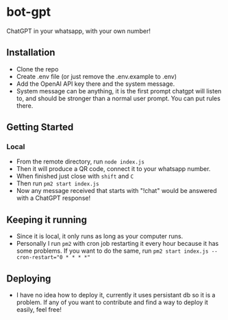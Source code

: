 # bot-gpt
ChatGPT in your whatsapp, with your own number!

## Installation
- Clone the repo
- Create .env file (or just remove the .env.example to .env)
- Add the OpenAI API key there and the system message.
- System message can be anything, it is the first prompt chatgpt will listen to, and should be stronger than a normal user prompt. You can put rules there.

## Getting Started

### Local
- From the remote directory, run `node index.js`
- Then it will produce a QR code, connect it to your whatsapp number.
- When finished just close with `shift` and `C`
- Then run `pm2 start index.js`
- Now any message received that starts with "!chat" would be answered with a ChatGPT response!

## Keeping it running
- Since it is local, it only runs as long as your computer runs.
- Personally I run `pm2` with cron job restarting it every hour because it has some problems. If you want to do the same, run `pm2 start index.js --cron-restart="0 * * * *"`

## Deploying
- I have no idea how to deploy it, currently it uses persistant db so it is a problem. If any of you want to contribute and find a way to deploy it easily, feel free!